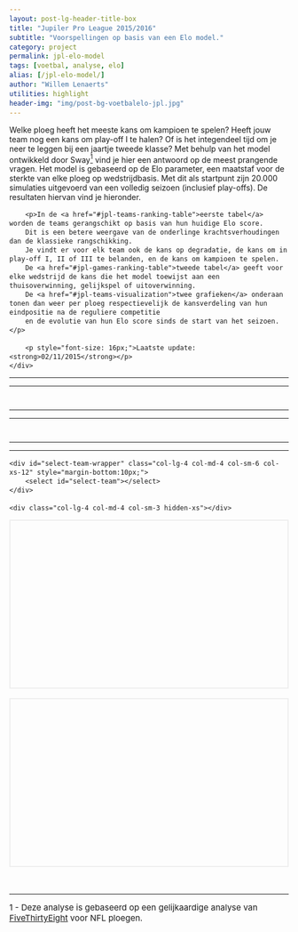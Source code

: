 ```yaml
---
layout: post-lg-header-title-box
title: "Jupiler Pro League 2015/2016"
subtitle: "Voorspellingen op basis van een Elo model."
category: project
permalink: jpl-elo-model
tags: [voetbal, analyse, elo]
alias: [/jpl-elo-model/]
author: "Willem Lenaerts"
utilities: highlight
header-img: "img/post-bg-voetbalelo-jpl.jpg"
---
```

<!--<script type="text/javascript" src="/js/jQuery/jquery-1.11.1.min.js"></script>-->
<link rel="stylesheet" type="text/css" href="/css/custom-jpl-ranking.css" />

<!--<script type="text/javascript" src="/js/bootstrap.table.js"></script>-->
<link rel="stylesheet" type="text/css" href="/css/bootstrap.table.css" />

<script src="/js/tablesorter/jquery.tablesorter.min.js"></script>
<script src="/js/ddSlick/ddSlick.js"></script>

<script type="text/javascript" src="https://www.google.com/jsapi"></script>

<!--<script type="text/javascript" src="/js/voetbalelo/elo-jupiler-pro-league.js"></script>-->
<script>
  // {#On document ready, load stuff#}
  elo = {{ site.data.elo-jupiler-pro-league.elo | jsonify }}
  elo_evolution ={{ site.data.elo-jupiler-pro-league.elo_evolution | jsonify}}
  games ={{ site.data.elo-jupiler-pro-league.games | jsonify}}
  standing = {{site.data.elo-jupiler-pro-league.standing | jsonify}}
  standing_forecast_po = {{site.data.elo-jupiler-pro-league.standing_forecast_po | jsonify}}
  standing_forecast_regular = {{site.data.elo-jupiler-pro-league.standing_forecast_regular | jsonify}}
  teams = {{site.data.elo-jupiler-pro-league.teams | jsonify}}
  colors = {{site.data.elo-jupiler-pro-league.colors | jsonify}}
</script>

<script>
  
  $( document ).ready(function() {
    // Ranking
    table_head = '<thead>' +
                    '<tr>' + 
                    "<th data-sorter='false' style='text-align: center;border-bottom: 0px;'></th>" +
                    
                    "<th class='ranking-elo' colspan='2' style='font-size:15px;text-align: center;border-bottom:0px;'>" + 
                    "<span style='width: 98%;float: left;margin-left: 1%;border-bottom:  2px #ddd solid;'>ELO Ranking</span></th>" +
                    
                    "<th class='ranking-voorspelling' colspan='5' style='font-size:15px;text-align: center;border-bottom:0px;'>" +
                    "<span style='width: 98%;float: left;margin-left: 1%;border-bottom:  2px #ddd solid;'>Voorspelling</span></th>" +
                    
                    "<th class='ranking-klassiek' colspan='9' style='font-size:15px;text-align: center;border-bottom:0px;'>" +
                    "<span style='width: 98%;float: left;margin-left: 1%;border-bottom:  2px #ddd solid;'>Klassieke Ranking</span></th>" +
                    "</tr>" +
                    
                    '<tr>' +
                    "<th style='text-align: left;border-top:0px;border-bottom: 2px rgb(0,0,0) solid;cursor: pointer;'>Team</th>" +
                    
                    // "<th style='text-align: center;border-top:0px;border-bottom: 2px rgb(0,0,0) solid;cursor: pointer;'>R</th>" +
                    "<th class='ranking-elo' style='text-align: center;border-top:0px;border-bottom: 2px rgb(0,0,0) solid;cursor: pointer;'>ELO<br>Score</th>" +
                    "<th class='ranking-elo' style='text-align: center;border-top:0px;border-bottom: 2px rgb(0,0,0) solid;cursor: pointer;'>1 Week<br>Verschil</th>" +
                    "<th class='ranking-voorspelling' style='text-align: center;border-top:0px;border-bottom: 2px rgb(0,0,0) solid;cursor: pointer;'>Degr</th>" +
                    "<th class='ranking-voorspelling' style='text-align: center;border-top:0px;border-bottom: 2px rgb(0,0,0) solid;cursor: pointer;'>PO III</th>" +
                    "<th class='ranking-voorspelling' style='text-align: center;border-top:0px;border-bottom: 2px rgb(0,0,0) solid;cursor: pointer;'>PO II</th>" +
                    "<th class='ranking-voorspelling' style='text-align: center;border-top:0px;border-bottom: 2px rgb(0,0,0) solid;cursor: pointer;'>PO I</th>" +
                    "<th class='ranking-voorspelling' style='text-align: center;border-top:0px;border-bottom: 2px rgb(0,0,0) solid;cursor: pointer;'>Kamp</th>" +
                    
                    "<th class='ranking-klassiek' style='text-align: center;border-top:0px;border-bottom: 2px rgb(0,0,0) solid;cursor: pointer;'>R</th>" +
                    "<th class='ranking-klassiek' style='text-align: center;border-top:0px;border-bottom: 2px rgb(0,0,0) solid;cursor: pointer;'>PTN</th>" + 
                    "<th class='ranking-klassiek' style='text-align: center;border-top:0px;border-bottom: 2px rgb(0,0,0) solid;cursor: pointer;'>M</th>" + 
                    "<th class='ranking-klassiek' style='text-align: center;border-top:0px;border-bottom: 2px rgb(0,0,0) solid;cursor: pointer;'>M+</th>" + 
                    "<th class='ranking-klassiek' style='text-align: center;border-top:0px;border-bottom: 2px rgb(0,0,0) solid;cursor: pointer;'>M-</th>" + // <img id='trophy-img' src='/img/trophy_16.png' </img>
                    "<th class='ranking-klassiek' style='text-align: center;border-top:0px;border-bottom: 2px rgb(0,0,0) solid;cursor: pointer;'>M=</th>" + 
                    "<th class='ranking-klassiek' style='text-align: center;border-top:0px;border-bottom: 2px rgb(0,0,0) solid;cursor: pointer;'>D+</th>" + 
                    "<th class='ranking-klassiek' style='text-align: center;border-top:0px;border-bottom: 2px rgb(0,0,0) solid;cursor: pointer;'>D-</th>" + 
                    "<th class='ranking-klassiek' style='text-align: center;border-top:0px;border-bottom: 2px rgb(0,0,0) solid;cursor: pointer;'>D+/-</th>" + 

                    
                    "</tr></thead>"
    table_head_small = '<thead>' +
                    '<tr>' + 
                    "<th data-sorter='false' style='text-align: center;border-bottom: 0px;'></th>" +
                    
                    "<th class='ranking-elo' colspan='2' style='font-size:15px;text-align: center;border-bottom:0px;'>" + 
                    "<span style='width: 98%;float: left;margin-left: 1%;border-bottom:  2px #ddd solid;'>ELO Ranking</span></th>" +
                    
                    "<th class='ranking-voorspelling' colspan='5' style='font-size:15px;text-align: center;border-bottom:0px;'>" + 
                    "<span style='width: 98%;float: left;margin-left: 1%;border-bottom:  2px #ddd solid;'>Voorspelling</span></th>" +
                    "</tr>" +
                    '<tr>' +
                    "<th style='text-align: left;border-top:0px;border-bottom: 2px rgb(0,0,0) solid;cursor: pointer;'>Team</th>" +
                    
                    // "<th style='text-align: center;border-top:0px;border-bottom: 2px rgb(0,0,0) solid;cursor: pointer;'>R</th>" +
                    "<th class='ranking-elo' style='text-align: center;border-top:0px;border-bottom: 2px rgb(0,0,0) solid;cursor: pointer;'>ELO<br>Score</th>" +
                    "<th class='ranking-elo' style='text-align: center;border-top:0px;border-bottom: 2px rgb(0,0,0) solid;cursor: pointer;'>1 Week<br>Verschil</th>" +
                    "<th class='ranking-voorspelling' style='text-align: center;border-top:0px;border-bottom: 2px rgb(0,0,0) solid;cursor: pointer;'>Degr</th>" +
                    "<th class='ranking-voorspelling' style='text-align: center;border-top:0px;border-bottom: 2px rgb(0,0,0) solid;cursor: pointer;'>PO III</th>" +
                    "<th class='ranking-voorspelling' style='text-align: center;border-top:0px;border-bottom: 2px rgb(0,0,0) solid;cursor: pointer;'>PO II</th>" +
                    "<th class='ranking-voorspelling' style='text-align: center;border-top:0px;border-bottom: 2px rgb(0,0,0) solid;cursor: pointer;'>PO I</th>" +
                    "<th class='ranking-voorspelling' style='text-align: center;border-top:0px;border-bottom: 2px rgb(0,0,0) solid;cursor: pointer;'>Kamp</th>" +
                    '</thead>'
    // Fill table
    // Eerst kampioen en degradatieberekening
    kampioen_perc = []
    kampioen_perc_sum = 0
    degradatie_perc = []
    degradatie_perc_sum = 0
    
    for (i=0;i<teams.length;i++) {
        kampioen_perc.push(standing_forecast_po[i][0])
        kampioen_perc_sum += standing_forecast_po[i][0]
        
        degradatie_perc.push(standing_forecast_po[i][standing_forecast_po[i].length -1])
        degradatie_perc_sum += standing_forecast_po[i][standing_forecast_po[i].length -1]
    }
    
    max_index = kampioen_perc.indexOf(Math.max.apply(Math, kampioen_perc));
    if (kampioen_perc_sum < 100) {
        kampioen_perc[max_index] += kampioen_perc_sum - 100
    } else {
        kampioen_perc[max_index] += 100 - kampioen_perc_sum
    }

    max_index = degradatie_perc.indexOf(Math.max.apply(Math, degradatie_perc));    
    if (degradatie_perc_sum < 100) {
        degradatie_perc[max_index] += degradatie_perc_sum - 100
    } else {
        degradatie_perc[max_index] += 100 - degradatie_perc_sum
    }
    
    // Nu Strength of Remaining Schedule berekening
    sos = []
    for (i = 0; i < teams.length; i++) sos[i] = 0;
    hfa = 84 // Home Field Advantage
    for (i=0;i<games.length;i++) {
        if (parseInt(games[i][4]) == 0) { // Wedstrijd nog niet gespeeld, telt mee voor SoS
            sos[parseInt(games[i][0])] += elo[parseInt(games[i][1])] - hfa
            sos[parseInt(games[i][1])] += elo[parseInt(games[i][0])] + hfa
        }
    }
    for (i=0;i<sos.length;i++) {
        sos[i] = Math.round(sos[i]/(30-standing[i][0]))
    }
    
    color_code_odds = [26,155,217]
        
    table_rows = '<tbody style="text-align: center;">'
    table_rows_small = '<tbody style="text-align: center;">'
    for (i=0;i<teams.length;i++) {
            table_rows += "<tr>"
            
            // Team Name
            table_rows += '<td style="text-align: left;border-right: 2px rgb(0,0,0) solid;">' + "<img src='/img/Team Logos JPL/" + teams[i] + ".png'" + "</img>&nbsp;" + teams[i] + "</td>"
            table_rows_small += '<td style="text-align: left;border-right: 2px rgb(0,0,0) solid;">' + "<img src='/img/Team Logos JPL/" + teams[i] + ".png'" + "</img>&nbsp;" + teams[i] + "</td>"
            
            // Elo
            table_rows += "<td class='ranking-elo'>" + String(elo[i]) +   "</td>"
            table_rows_small += "<td class='ranking-elo'>" + String(elo[i]) +   "</td>"
            
            // dELO
            dElo = elo_evolution[i][elo_evolution[i].length-1] - elo_evolution[i][elo_evolution[i].length-2]
            if (dElo > 0) {
                dElo_sign = "+"
                dElo_color = "rgb(162,213,161)" // Green
            } else if (dElo < 0) {
                dElo_sign = ""
                dElo_color = "rgb(255,147,128)" // Red
            } else {
                dElo_sign = ""
            }
            table_rows += '<td class="ranking-elo" style="border-right: 2px rgb(0,0,0) solid;">' + "<span style='width:60%;float:left;margin-left:20%;border-radius: 10px;background:" + dElo_color + "'>&nbsp;" + dElo_sign + String(dElo) + "&nbsp;</span>" +  "</td>"
            table_rows_small += '<td class="ranking-elo" style="border-right: 2px rgb(0,0,0) solid;">' + "<span style='width:60%;float:left;margin-left:20%;border-radius: 10px;background:" + dElo_color + "'>&nbsp;" + dElo_sign + String(dElo) + "&nbsp;</span>" +  "</td>"
            
            // Degradatie
            color_gradient = rgbGradient(degradatie_perc[i],color_code_odds)
            color_gradient = rgbGradient(degradatie_perc[i],color_code_odds)
            int_part = String(Math.round(degradatie_perc[i]*10)/10).split(".")[0]
            dec_part = String(Math.round(degradatie_perc[i]*10)/10).split(".")[1] 
            if (dec_part == undefined) {
                table_rows += '<td class="ranking-voorspelling" style="border-right:2px #ddd solid;background:' +color_gradient + ';">' + int_part + "%" + "</td>"
                table_rows_small += '<td class="ranking-voorspelling" style="border-right:2px #ddd solid;background:' +color_gradient + ';">' + int_part + "%" + "</td>"
            } else {
                table_rows += '<td class="ranking-voorspelling" style="border-right:2px #ddd solid;background:' +color_gradient + ';">' + int_part + "<sup>" + dec_part + "</sup>" + "%" + "</td>"
                table_rows_small += '<td class="ranking-voorspelling" style="border-right:2px #ddd solid;background:' +color_gradient + ';">' + int_part  + "<sup>" + dec_part + "</sup>" + "%" + "</td>"                
            }
            
            // PO Chance
            po_i_chance = 0
            po_ii_chance = 0
            po_iii_chance = 0
            for (j=0;j<standing_forecast_regular[i].length;j++) {
                if (j<6) {
                    po_i_chance += standing_forecast_regular[i][j]
                } else if (j<14) {
                    po_ii_chance += standing_forecast_regular[i][j]
                } else {
                    po_iii_chance += standing_forecast_regular[i][j]
                }
            }
            
            // PO III
            color_gradient = rgbGradient(po_iii_chance,color_code_odds)
            int_part = String(Math.round(po_iii_chance*10)/10).split(".")[0]
            dec_part = String(Math.round(po_iii_chance*10)/10).split(".")[1]
            if (dec_part == undefined) {
                table_rows += '<td class="ranking-voorspelling" style="background:' +color_gradient + ';">' + int_part + "%" + "</td>"
                table_rows_small += '<td class="ranking-voorspelling" style="background:' +color_gradient + ';">' + int_part + "%" + "</td>"
            } else {
                table_rows += '<td class="ranking-voorspelling" style="background:' +color_gradient + ';">' + int_part + "<sup>" + dec_part + "</sup>" + "%" + "</td>"
                table_rows_small += '<td class="ranking-voorspelling" style="background:' +color_gradient + ';">' + int_part + ","  + "<sup>" + dec_part + "</sup>" + "%" + "</td>"                
            }
            
            color_gradient = rgbGradient(po_ii_chance,color_code_odds)
            int_part = String(Math.round(po_ii_chance*10)/10).split(".")[0]
            dec_part = String(Math.round(po_ii_chance*10)/10).split(".")[1]
            if (dec_part == undefined) {
                table_rows += '<td class="ranking-voorspelling" style="background:' +color_gradient + ';">' + int_part + "%" + "</td>"
                table_rows_small += '<td class="ranking-voorspelling" style="background:' +color_gradient + ';">' + int_part + "%" + "</td>"
            } else {
                table_rows += '<td class="ranking-voorspelling" style="background:' +color_gradient + ';">' + int_part +  "<sup>" + dec_part + "</sup>" + "%" + "</td>"
                table_rows_small += '<td class="ranking-voorspelling" style="background:' +color_gradient + ';">' + int_part +  "<sup>" + dec_part + "</sup>" + "%" + "</td>"                
            }
            
            color_gradient = rgbGradient(po_i_chance,color_code_odds)
            int_part = String(Math.round(po_i_chance*10)/10).split(".")[0]
            dec_part = String(Math.round(po_i_chance*10)/10).split(".")[1]
            if (dec_part == undefined) {
                table_rows += '<td class="ranking-voorspelling" style="border-right:2px #ddd solid;background:' +color_gradient + ';">' + int_part +  "%" + "</td>"
                table_rows_small += '<td class="ranking-voorspelling" style="border-right:2px #ddd solid;background:' +color_gradient + ';">' + int_part  +  "%" + "</td>"
            } else {
                table_rows += '<td class="ranking-voorspelling" style="border-right:2px #ddd solid;background:' +color_gradient + ';">' + int_part + "<sup>" + dec_part + "</sup>" +  "%" + "</td>"
                table_rows_small += '<td class="ranking-voorspelling" style="border-right:2px #ddd solid;background:' +color_gradient + ';">' + int_part +  "<sup>" + dec_part + "</sup>" +  "%" + "</td>"               
            }
            
            // Kampioen
            color_gradient = rgbGradient(kampioen_perc[i],color_code_odds)
            int_part = String(Math.round(kampioen_perc[i]*10)/10).split(".")[0]
            dec_part = String(Math.round(kampioen_perc[i]*10)/10).split(".")[1]    
            if (dec_part == undefined) {            
                table_rows += '<td class="ranking-voorspelling" style="border-right: 2px rgb(0,0,0) solid;background:' +color_gradient + ';">' + int_part + "%" + "</td>"
                table_rows_small += '<td class="ranking-voorspelling" style="background:' +color_gradient + ';">' + int_part + "%" + "</td>"
            } else {
                table_rows += '<td class="ranking-voorspelling" style="border-right: 2px rgb(0,0,0) solid;background:' +color_gradient + ';">' + int_part + "<sup>" + dec_part + "</sup>" + "%" + "</td>"
                table_rows_small += '<td class="ranking-voorspelling" style="background:' +color_gradient + ';">' + int_part + "<sup>" + dec_part + "</sup>" + "%" + "</td>"                
            }
            // Team KLASSIEK Ranking
            table_rows += "<td class='ranking-klassiek'>" + String(standing[i][standing[i].length-1]) + "</td>"
            
            // PTN
            table_rows += "<td class='ranking-klassiek'>" + String(standing[i][standing[i].length-2]) + "</td>"
            
            // M
            table_rows += "<td class='ranking-klassiek'>" + String(standing[i][0]) + "</td>"
            
            // M+
            table_rows += "<td class='ranking-klassiek'>" + String(standing[i][1]) + "</td>"
            
            // M-
            table_rows += "<td class='ranking-klassiek'>" + String(standing[i][2]) + "</td>"
            
            // M=
            table_rows += "<td class='ranking-klassiek'>" + String(standing[i][3]) + "</td>"
            
            // D+
            table_rows += "<td class='ranking-klassiek'>" + String(standing[i][4]) + "</td>"
            
            // D-
            table_rows += "<td class='ranking-klassiek'>" + String(standing[i][5]) + "</td>"
            
            // D+/-
            table_rows += "<td class='ranking-klassiek'>" + String(standing[i][6]) + "</td>"

            table_rows += "</tr>"
            table_rows_small += "</tr>"
    }

    
    table_rows += "</tbody>"
    table_rows_small += "</tbody>"
    
    $("#jupiler-pro-league-ranking-table").append(table_head + table_rows)  
    $("#jupiler-pro-league-ranking-table-small").append(table_head_small + table_rows_small)  
    
    // Sort table
    $("#jupiler-pro-league-ranking-table").tablesorter( {sortList: [[1,1]]} ); 
    $("#jupiler-pro-league-ranking-table-small").tablesorter( {sortList: [[1,1]]} ); 

    ////////////////////////////////////////////////////////////////////////////
    ////////////////////////////////////////////////////////////////////////////
   // Games
   // Speeldag berekenen
   for (i=0;i<games.length;i++) {
       if (parseInt(games[i][4]) == 0) {
           speeldag = Math.floor((i)/8) + 1
           break
       }
   }
   
   fillGameTable(speeldag);
   
   // Maak knop met ploegen
   //Dropdown plugin data
    var ddData = [];
    
      for (i = 0;i<teams.length;i++) {
          if (teams[i] == "Anderlecht") {
            ddData.push({text: teams[i], value: i, selected:true, description:" ", imageSrc: "/img/Team Logos JPL/" + teams[i] + ".png"})
            
            team_selected = teams[i]
            team_selected_index = i
              
          } else  {
            ddData.push({text: teams[i], value: i, selected:false, description:" ",imageSrc: "/img/Team Logos JPL/" + teams[i] + ".png"})
          }
      }
      
      
      $('#select-team').ddslick({
        data: ddData,
        width: $('#select-team-wrapper').width(),
        height: 300,
        imagePosition: "left",
        selectText: "Selecteer ploeg",
        onSelected: function (data) {
            team_selected = $(".dd-selected-text").text()
            team_selected_index = teams.indexOf(team_selected)
            drawChart_standing()
            drawChart_elo()
        }
      })
    
    // button_klassiek_click();
});
</script>
<script>
function rgbGradient(pc,rgb) {
    // Make Gradient based on r,g,b values and a Percentage (0-100)
    // Start is rgb(255,255,255)
    
    color_gradient_r = String(Math.round(((rgb[0]-255)/100) * pc + 255))
    color_gradient_g = String(Math.round(((rgb[1]-255)/100) * pc + 255))
    color_gradient_b = String(Math.round(((rgb[2]-255)/100) * pc + 255))
    color_gradient = "rgb(" + color_gradient_r + "," + color_gradient_g + "," + color_gradient_b + ")"
    
    // Return string of rgb value
    return color_gradient
}

</script>
<script>
function previousGameday() {
    if (speeldag == 1) {
        return
    }
    speeldag -= 1
    fillGameTable(speeldag)
}

function nextGameday() {
    if (speeldag == 30) {
        return
    }
    speeldag += 1
    fillGameTable(speeldag)
}

function fillGameTable(speeldag) {
    // Span
    $("#speeldag").html("&nbsp;<strong>Speeldag " + String(speeldag) + "</strong>&nbsp;")
    
    // Games table
    table_head = '<thead><tr>' + 
                    "<th colspan='3' style='text-align: center;'></th>" + 
                    "<th style='text-align: center;'>M+</th>" + 
                    "<th style='text-align: center;'>M=</th>" + 
                    "<th style='text-align: center;'>M-</th>" +
                    "</tr></thead>"
                    
    // Fill table
    table_rows = '<tbody style="text-align: center;">'
    
    for (i=(speeldag-1)*8;i<speeldag*8;i++) {
        // Check if game played
        // if (parseInt(games[i][4]) == 1) {
            table_rows += "<tr>"
            
            // Home Team
            table_rows += "<td class='col-md-4 col-sm-4' style='text-align:left'>" + "<img src='/img/Team Logos JPL/" + teams[parseInt(games[i][0])] + ".png'" + "</img>&nbsp;" + teams[parseInt(games[i][0])] + "</td>"
            
            // Score
            if (parseInt(games[i][4]) == 1) {
                table_rows += "<td class='col-md-1 col-sm-1'>" +  String(parseInt(games[i][2])) + " - " + parseInt(games[i][3]) + "</td>"
            } else {
                table_rows += "<td class='col-md-1 col-sm-1'>vs." + "</td>"
            }
            
            // Color right Odds box based on score:
            if (parseInt(games[i][4]) == 1) {
                if (parseInt(games[i][2]) == parseInt(games[i][3])) { // TIE
                    color_home_win = ""
                    color_away_win = ""
                    color_tie = rgbGradient(100,color_code_odds)
                } else if ((parseInt(games[i][2]) > parseInt(games[i][3]))) { // Home WIN
                    color_home_win = rgbGradient(100,color_code_odds)
                    color_away_win = ""
                    color_tie = ""                
                } else { // Away WIN
                    color_home_win = ""
                    color_away_win = rgbGradient(100,color_code_odds)
                    color_tie = ""               
                }
            } else {
                    color_home_win = rgbGradient(games[i][5],color_code_odds)
                    color_tie = rgbGradient(games[i][6],color_code_odds)   
                    color_away_win = rgbGradient(games[i][7],color_code_odds)             
            }
            
            // Away Team
            table_rows += "<td class='col-md-4 col-sm-4' style='text-align:right;border-right: 2px rgb(0,0,0) solid;'>" + teams[parseInt(games[i][1])] + "&nbsp;" + "<img src='/img/Team Logos JPL/" + teams[parseInt(games[i][1])] + ".png'" + "</img>" + "</td>"
            
            // Odds of Home Win
            table_rows += "<td class='col-md-1 col-sm-1'" + " style='background:" + color_home_win +  "'>" + games[i][5] + "%" +  "</td>"
            
            // Odds of Tie
            table_rows += "<td class='col-md-1 col-sm-1'" + " style='background:" + color_tie +  "'>" + games[i][6] + "%" +  "</td>"
            
            // Odds of Away Win
            table_rows += "<td class='col-md-1 col-sm-1'" +" style='background:" + color_away_win +  "'>" +  games[i][7] + "%" +  "</td>"
            
            table_rows += "</tr>"
        // }
    }
    
    $("#jupiler-pro-league-games").html(table_head + table_rows)
    $("#jupiler-pro-league-games-small").html(table_head + table_rows)
}
</script>
<script>
$(window).resize(function() {
    // What to do on resize:
    // Resize select-team and select-team-comp
    $(".dd-select").width($("#select-team-wrapper").width())
    $("#select-team").width($("#select-team-wrapper").width())
    
    drawChart_standing();
    drawChart_elo();
    
})
</script>
<script type="text/javascript">
    google.load("visualization", "1", {packages:["corechart"]});
    google.setOnLoadCallback(drawChart_standing);
    
    function drawChart_standing() {
      var data_table = [];
      data_table.push(["Eindklassering", "Kans (%)", { role: "style" } ])
      
      // Prepare data (make sum to 100%)
      for (i=0;i<teams.length;i++) {
             if (i<6) {
                data_table.push([String(i+1),standing_forecast_regular[team_selected_index][i], "rgb(162,213,161)"])
            } else if (i<14) {
                data_table.push([String(i+1),standing_forecast_regular[team_selected_index][i], "rgb(0,0,255)"])
            } else {
                data_table.push([String(i+1),standing_forecast_regular[team_selected_index][i], "rgb(255,147,128)"])
            }
      }
      
      var data = google.visualization.arrayToDataTable(data_table);

      var view = new google.visualization.DataView(data);
    
      max_odds_array = []
      for (i=0;i<teams.length;i++) {
          max_odds_array.push(Math.max.apply(Math,standing_forecast_regular[i]))
      }
      
      max_odds = 10*Math.ceil(Math.max.apply(Math,max_odds_array)/10)
      
      var options = {
            legend:{position:'none'},
            curveType: 'function', // Smooth
            hAxis: {
              viewWindowMode:'explicit',
              viewWindow:{
                max:teams.length,
                min:0
              },
              textStyle: {
                color: 'black', 
                fontName: 'Lora', 
                fontSize: '10'
              },
            title: 'Eindklassering Regulier Seizoen',
            titleTextStyle: {
                color: '#5c5c5c',
                fontName: 'Lora', 
                fontSize: '12'
            }
        },
            vAxis: {
              viewWindowMode:'explicit',
              viewWindow:{
                max:max_odds,
                min:0
              },
            textStyle: {
                color: 'black', 
                fontName: 'Lora', 
                fontSize: '10'
              },
            gridlines: {
                count: (max_odds)/10 // try to pick the correct number to create intervals of 50000 
            },
            title: 'Kans (%)',
            titleTextStyle: {
                color: '#5c5c5c',
                fontName: 'Lora', 
                fontSize: '12'
            }
        }
      };
      
      var chart = new google.visualization.ColumnChart(document.getElementById("endranking_graph"));
      chart.draw(view, options);
  }
  
    function drawChart_elo() {
      var data_table = [];
      
      
      header = ["Speeldag"]
      for (i=team_selected_index;i<team_selected_index + 1;i++) {
          header.push("ELO " + teams[i])
      }
    //   header.push( { role: "style" })
      data_table.push(header)
      for (i=0;i<elo_evolution[team_selected_index].length;i++) {
            row = []
              // Start ELO
              if (i==0) {
                  row.push("Start")
                  for (j=team_selected_index;j<team_selected_index+1;j++) {
                      row.push(elo_evolution[j][i])
                  }
              }
            else { 
                row.push(i)
                  for (j=team_selected_index;j<team_selected_index+1;j++) {
                      if (i >= elo_evolution[j].length) {
                        row.push(null)
                      }
                      else {
                          row.push(elo_evolution[j][i])
                      }
                  }
            }
        data_table.push(row)
    }
      
      var data = google.visualization.arrayToDataTable(data_table);

      var view = new google.visualization.DataView(data);
      
      max_elo_array = []
      min_elo_array = []
      for (i=0;i<teams.length;i++) {
          max_elo_array.push(Math.max.apply(Math,elo_evolution[i]))
          min_elo_array.push(Math.min.apply(Math,elo_evolution[i]))
      }
      
      max_elo = 100*Math.round(Math.ceil(Math.max.apply(Math,max_elo_array)/100))
      min_elo = 100*Math.round(Math.floor(Math.min.apply(Math,min_elo_array)/100))
      
      // Chart colors
      series = {}
        
      chart_colors = []
      for (i=team_selected_index;i<team_selected_index + 1;i++) {
          if (i==team_selected_index) {
            color_rgba = colors[teams[i]].replace(",1)",")")
            color_rgba = color_rgba.replace("a(","(")
            series["0"] = {color:color_rgba, opacity: 1 }
          }
          else {
            color_rgba = colors[teams[i]].replace(",1)",")")
            color_rgba = color_rgba.replace("a(","(")
            series["0"] = {color:color_rgba, opacity: 0.2 }
          }
      }
      var options = {
          series: series,
            // colors: chart_colors,
            legend:{position:'none'},
            curveType: 'function', // Smooth
            hAxis: {
              viewWindowMode:'explicit',
              viewWindow:{
                max:speeldag+1, // + 1 omdat START ELO er ook bij moet
                min:0
              },
            textStyle: {
                color: 'black', 
                fontName: 'Lora', 
                fontSize: '10'
              },
            gridlines: {
                count: speeldag+1 // try to pick the correct number to create intervals of 50000 
            },
            title: 'Speeldag',
            titleTextStyle: {
                color: '#5c5c5c',
                fontName: 'Lora', 
                fontSize: '12'
            }
        },
            vAxis: {
              viewWindowMode:'explicit',
              viewWindow:{
                max:max_elo,
                min:min_elo
              },
            textStyle: {
                color: 'black', 
                fontName: 'Lora', 
                fontSize: '10'
              },
            gridlines: {
                count: (max_elo-min_elo)/100 // try to pick the correct number to create intervals of 50000 
            },
            title: 'ELO',
            titleTextStyle: {
                color: '#5c5c5c',
                fontName: 'Lora', 
                fontSize: '12'
            }
        }
      };
      var chart = new google.visualization.LineChart(document.getElementById("elo_evolution_graph"));
      chart.draw(view, options);
  }  
 </script>

<script>
// function button_klassiek_click() {
//     // Sort by PTN
//     $("#jupiler-pro-league-ranking-table").tablesorter( {sortList: [[0,0]]} ); 
// }

// function button_elo_click() {
//     // Sort by ELO
//     $("#jupiler-pro-league-ranking-table").tablesorter( {sortList: [[10,1]]} ); 
// }

</script>
<div class="row">
    <div class="col-lg-8 col-lg-offset-2">
        <p>Welke ploeg heeft het meeste kans om kampioen te spelen? Heeft jouw team nog een kans om play-off I te halen? 
        Of is het integendeel tijd om je neer te leggen bij een jaartje tweede klasse? 
        Met behulp van het model ontwikkeld door Sway<a href="#comment1"><sup>1</sup></a> vind je hier een antwoord op de meest prangende vragen.
        Het model is gebaseerd op de Elo parameter, een maatstaf voor de sterkte van elke ploeg op wedstrijdbasis.
        Met dit als startpunt zijn 20.000 simulaties uitgevoerd van een volledig seizoen (inclusief play-offs). De resultaten hiervan vind je hieronder.</p>
        
        <p>In de <a href="#jpl-teams-ranking-table">eerste tabel</a> worden de teams gerangschikt op basis van hun huidige Elo score. 
        Dit is een betere weergave van de onderlinge krachtsverhoudingen dan de klassieke rangschikking.
        Je vindt er voor elk team ook de kans op degradatie, de kans om in play-off I, II of III te belanden, en de kans om kampioen te spelen. 
        De <a href="#jpl-games-ranking-table">tweede tabel</a> geeft voor elke wedstrijd de kans die het model toewijst aan een thuisoverwinning, gelijkspel of uitoverwinning.
        De <a href="#jpl-teams-visualization">twee grafieken</a> onderaan tonen dan weer per ploeg respectievelijk de kansverdeling van hun eindpositie na de reguliere competitie
        en de evolutie van hun Elo score sinds de start van het seizoen.</p>
        
        <p style="font-size: 16px;">Laatste update: <strong>02/11/2015</strong></p>
    </div>
</div>

<hr style="border-width:3px">
<hr style="border-width:3px">

<!--Ranking tabel-->
<div id="jpl-teams-ranking-table" class="row">
    <div class="col-lg-12 hidden-md hidden-xs hidden-sm">
        <table id="jupiler-pro-league-ranking-table" class="table table-condensed ranking-table"></table>
    </div>
    <div class="hidden-lg col-md-12 col-sm-12 col-xs-12">
        <table id="jupiler-pro-league-ranking-table-small" class="table table-condensed ranking-table-small"></table>
    </div>
</div>

<hr style="border-width:3px">
<hr style="border-width:3px">

<!--Wedstrijden tabel-->
<div id="jpl-games-ranking-table" class="row vertical-align">

<div class="col-lg-3 hidden-md hidden-sm hidden-xs"></div>

<div class="col-lg-1 col-md-2 col-sm-2 col-xs-1">
    <a onclick="previousGameday();" style="float:left">
        <span class="glyphicon glyphicon-chevron-left"></span>
    </a>
</div>

<div class="col-lg-4 col-md-8 col-sm-8 col-xs-10"  style="text-align: center">
    <span id="speeldag"></span>
</div>

<div class="col-lg-1 col-md-2 col-sm-2 col-xs-1">
    <a onclick="nextGameday();" style="float:right">
        <span class="glyphicon glyphicon-chevron-right"></span>
    </a>
</div>

<div class="col-lg-3 hidden-md hidden-sm hidden-xs"></div>
</div>

<div class="row">
    <div class="col-lg-12 hidden-md hidden-xs hidden-sm">
        <table id="jupiler-pro-league-games" class="table table-condensed games-table"></table>
    </div>
    <div class="hidden-lg col-md-12 col-sm-12 col-xs-12">
        <table id="jupiler-pro-league-games-small" class="table table-condensed games-table-small"></table>
    </div>
</div>

<hr style="border-width:3px">
<hr style="border-width:3px">

<div id="jpl-teams-visualization" class="row">
    <div class="col-lg-4 col-md-4 col-sm-3 hidden-xs"></div>
    
    <div id="select-team-wrapper" class="col-lg-4 col-md-4 col-sm-6 col-xs-12" style="margin-bottom:10px;">
        <select id="select-team"></select>
    </div>
    
    <div class="col-lg-4 col-md-4 col-sm-3 hidden-xs"></div>
</div>

<div class="row">
    <div class="col-lg-6 col-md-12 col-sm-12 col-xs-12">
        <div id="endranking_graph" style="height: 300px; border: 2px rgb(238,238,238) solid;"></div>
    </div>
    <div class="hidden-lg col-md-12 col-sm-12 col-xs-12">
        <br>
    </div>
    <div class="col-lg-6 col-md-12 col-sm-12 col-xs-12">
        <div id="elo_evolution_graph" style="height: 300px; border: 2px rgb(238,238,238) solid;"></div>
    </div>
</div>

<br>

<div class="row">
<div class="col-lg-8 col-lg-offset-2">
<br>
<hr style="border-width:3px">
<a name ="comment1" style="text-decoration:none;font-size:15px;">1 - Deze analyse is gebaseerd op een gelijkaardige analyse van </a><a href="http://fivethirtyeight.com/" style="text-decoration:underline;font-size:15px;">FiveThirtyEight</a><a style="text-decoration:none;font-size:15px;"> voor NFL ploegen.</a><br>
</div>
</div>

<br>


